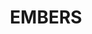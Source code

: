 ---
title: "EMBERS"
description: "EMBERS"
layout: shop
keywords:
  - 美食競賽
  - 台灣美食
  - 美食精選
datePublished: "2025-06-30"
dateModified: "2025-07-03"
city: "台北市"
district: "大安區"
address: "台北市大安區仁愛路四段122巷24號"
phone: "0277515598"
geo: "25.03590358301415, 121.5501756808743"
google_map: "https://maps.app.goo.gl/BDrqN9jA3JANWghY6"
footinder: "https://footinder.com.tw/%E5%8F%B0%E5%8C%97%E5%B8%82%E5%A4%A7%E5%AE%89%E5%8D%80/8741/"
official: "https://www.embersdining.com/"
award:
  - name: "500盤"
    year: "2024"
    entries:
      - dishes:
          - "香鍋飯"
          - "ta'nas"
          - "麭薯薯"
          - "SEAESE CAKE"

---